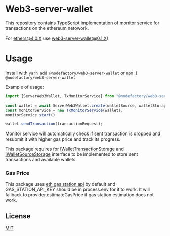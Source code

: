 # Web3-server-wallet

This repository contains TypeScript implementation of monitor service for transactions on
the ethereum netowork.

For ethers@4.0.X use web3-server-wallet@0.1.X!

# Usage

Install with `yarn add @nodefactory/web3-server-wallet` or `npm i @nodefactory/web3-server-wallet`

Example of usage:

```typescript
import {ServerWeb3Wallet, TxMonitorService} from "@nodefactory/web3-server-wallet";

const wallet = await ServerWeb3Wallet.create(walletSource, walletStorage);
const monitorService = new TxMonitorService(wallet);
monitorService.start()

wallet.sendTransaction(transactionRequest);
```

Monitor service will automatically check if sent transaction is dropped and resubmit it with
higher gas price and track its progress.

This package requires for [IWalletTransactionStorage](src/@types/wallet.ts) and [IWalletSourceStorage](src/@types/wallets.ts) interface to be implemented to store sent transactions and available wallets.

### Gas Price
This package uses [eth gas station api](https://www.ethgasstation.info/) by default and GAS_STATION_API_KEY should be in process.env for it to work.
It will fallback to provider.estimateGasPrice if gas station estimation does not work.

## License

[MIT](LICENSE)
